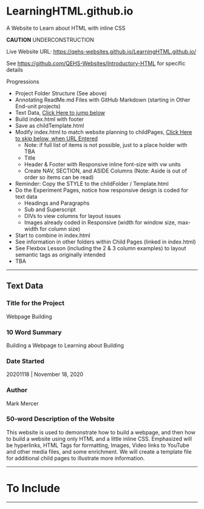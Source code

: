 # LearningHTML.github.io
A Website to Learn about HTML with inline CSS

**CAUTION** UNDERCONSTRUCTION

Live Website URL: https://qehs-websites.github.io/LearningHTML.github.io/

See https://github.com/QEHS-Websites/Introductory-HTML
for specific details

Progressions
- Project Folder Structure (See above)
- Annotating ReadMe.md Files with GitHub Markdown (starting in Other End-unit projects)
- Text Data, <a href="https://github.com/QEHS-Websites/LearningHTML.github.io#text-data">Click Here to jump below</a>
- Build index.html with footer
- Save as childTemplate.html
- Modify index.html to match website planning to childPages, <a href="">Click Here to skip below, when URL Entered</a>
  - Note: if full list of items is not possible, just to a place holder with TBA
  - Title
  - Header & Footer with Responsive inline font-size with vw units
  - Create NAV, SECTION, and ASIDE Columns (Note: Aside is out of order so items can be read)
- Reminder: Copy the STYLE to the childFolder / Template.html
- Do the Experiment Pages, notice how responsive design is coded for text data
  - Headings and Paragraphs
  - Sub and Superscript
  - DIVs to view columns for layout issues
  - Images already coded in Responsive (width for window size, max-width for column size)
- Start to combine in index.html
- See information in other folders within Child Pages (linked in index.html)
- See Flexbox Lesson (including the 2 & 3 column examples) to layout semantic tags as originally intended
- TBA

---

## Text Data

### Title for the Project
Webpage Building

### 10 Word Summary
Building a Webpage to Learning about Building

### Date Started
20201118 | November 18, 2020

### Author
Mark Mercer

### 50-word Description of the Website
This website is used to demonstrate how to build a webpage, and then how to build a website using only HTML and a little inline CSS. Emphasized will be hyperlinks, HTML Tags for formatting, Images, Video links to YouTube and other media files, and some enrichment. We will create a template file for additional child pages to illustrate more information.

---

# To Include


---
